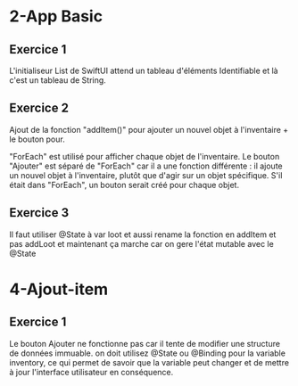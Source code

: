 # 2-App Basic
## Exercice 1
L'initialiseur List de SwiftUI attend un tableau d'éléments Identifiable et là c'est un tableau de String.

## Exercice 2
Ajout de la fonction "addItem()" pour ajouter un nouvel objet à l'inventaire + le bouton pour. 

"ForEach" est utilisé pour afficher chaque objet de l'inventaire.
Le bouton "Ajouter" est séparé de "ForEach" car il a une fonction différente : il ajoute un nouvel objet à l'inventaire, plutôt que d'agir sur un objet spécifique. S'il était dans "ForEach", un bouton serait créé pour chaque objet.

## Exercice 3

Il faut utiliser @State à var loot et aussi rename la fonction en addItem et pas addLoot et maintenant ça marche car on gere l'état mutable avec le @State

# 4-Ajout-item
## Exercice 1
Le bouton Ajouter ne fonctionne pas car il tente de modifier une structure de données immuable. on doit utilisez @State ou @Binding pour la variable inventory, ce qui permet de savoir que la variable peut changer et de mettre à jour l'interface utilisateur en conséquence.
